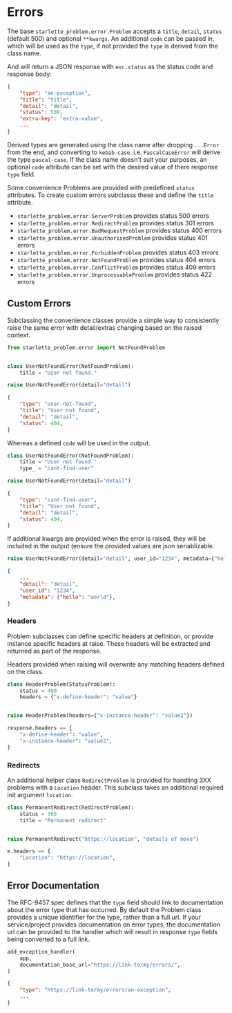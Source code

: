 # Errors

The base `starlette_problem.error.Problem` accepts a `title`, `detail`, `status`
(default 500) and optional `**kwargs`. An additional `code` can be passed in,
which will be used as the `type`, if not provided the `type` is derived from
the class name.

And will return a JSON response with `exc.status` as the status code and response body:

```json
{
    "type": "an-exception",
    "title": "title",
    "detail": "detail",
    "status": 500,
    "extra-key": "extra-value",
    ...
}
```

Derived types are generated using the class name after dropping `...Error` from
the end, and converting to `kebab-case`. i.e. `PascalCaseError` will derive the
type `pascal-case`. If the class name doesn't suit your purposes, an optional
`code` attribute can be set with the desired value of there response `type`
field.

Some convenience Problems are provided with predefined `status` attributes.
To create custom errors subclasss these and define the `title` attribute.

* `starlette_problem.error.ServerProblem` provides status 500 errors
* `starlette_problem.error.RedirectProblem` provides status 301 errors
* `starlette_problem.error.BadRequestProblem` provides status 400 errors
* `starlette_problem.error.UnauthorisedProblem` provides status 401 errors
* `starlette_problem.error.ForbiddenProblem` provides status 403 errors
* `starlette_problem.error.NotFoundProblem` provides status 404 errors
* `starlette_problem.error.ConflictProblem` provides status 409 errors
* `starlette_problem.error.UnprocessableProblem` provides status 422 errors

## Custom Errors

Subclassing the convenience classes provide a simple way to consistently raise the same error
with detail/extras changing based on the raised context.

```python
from starlette_problem.error import NotFoundProblem


class UserNotFoundError(NotFoundProblem):
    title = "User not found."

raise UserNotFoundError(detail="detail")
```

```json
{
    "type": "user-not-found",
    "title": "User not found",
    "detail": "detail",
    "status": 404,
}
```

Whereas a defined `code` will be used in the output.

```python
class UserNotFoundError(NotFoundProblem):
    title = "User not found."
    type_ = "cant-find-user"

raise UserNotFoundError(detail="detail")
```

```json
{
    "type": "cant-find-user",
    "title": "User not found",
    "detail": "detail",
    "status": 404,
}
```

If additional kwargs are provided when the error is raised, they will be
included in the output (ensure the provided values are json seriablizable.


```python
raise UserNotFoundError(detail="detail", user_id="1234", metadata={"hello": "world"})
```

```json
{
    ...
    "detail": "detail",
    "user_id": "1234",
    "metadata": {"hello": "world"},
}
```

### Headers

Problem subclasses can define specific headers at definition, or provide
instance specific headers at raise. These headers will be extracted and
returned as part of the response.

Headers provided when raising will overwrite any matching headers defined on the class.

```python
class HeaderProblem(StatusProblem):
    status = 400
    headers = {"x-define-header": "value"}


raise HeaderProblem(headers={"x-instance-header": "value2"})

response.headers == {
    "x-define-header": "value",
    "x-instance-header": "value2",
}
```

### Redirects

An additional helper class `RedirectProblem` is provided for handling 3XX
problems with a `Location` header. This subclass takes an additional required
init argument `location`.

```python
class PermanentRedirect(RedirectProblem):
    status = 308
    title = "Permanent redirect"


raise PermanentRedirect("https://location", "details of move")

e.headers == {
    "Location": "https://location",
}
```

## Error Documentation

The RFC-9457 spec defines that the `type` field should link to documentation
about the error type that has occurred. By default the Problem class provides a
unique identifier for the type, rather than a full url. If your service/project
provides documentation on error types, the documentation url can be provided to
the handler which will result in response `type` fields being converted to a
full link.

```python
add_exception_handler(
    app,
    documentation_base_url="https://link-to/my/errors/",
)
```

```json
{
    "type": "https://link-to/my/errors/an-exception",
    ...
}
```
